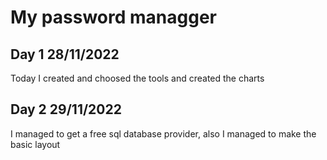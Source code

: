 # My password managger

## Day 1 28/11/2022
Today I created and choosed the tools and created the charts

## Day 2 29/11/2022
I managed to get a free sql database provider, also I managed to make the basic layout
